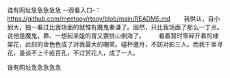 谁有网址急急急急急
--观看入口-：https://github.com/meetooy/rtooy/blob/main/README.md
　　我供认，自小到大，独一看过比我场面的就惟有魔鬼秦谦了。固然，只比我场面了那么一丁点。说他是魔鬼，靠、一想起来姐的胃又要排山倒海了。
　　看着暂时零碎开着的棣棠花，此刻的金色色成了对我最大的嘲笑。碰杯邀月，不妨对影三人。而我千里寻花，虽谈不上千疮百孔，不过赏花人，成了一人。

谁有网址急急急急急
